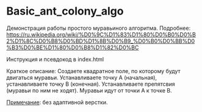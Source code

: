 # Basic_ant_colony_algo
Демонстрация работы простого муравьиного алгоритма.
Подробнее: https://ru.wikipedia.org/wiki/%D0%9C%D1%83%D1%80%D0%B0%D0%B2%D1%8C%D0%B8%D0%BD%D1%8B%D0%B9_%D0%B0%D0%BB%D0%B3%D0%BE%D1%80%D0%B8%D1%82%D0%BC

Инструкция и псевдокод в index.html

Краткое описание:
Создаете квадратное поле, по которому будут двигаться муравьи.
Устанавливаете точку А (начальная), устанавливаете точку B (конечная).
Устанавливаете препятсвия (муравьи по ним не ходят).
Муравьи идут от точки А к точке B.

<u>Примечание</u>: без адаптивной верстки.
